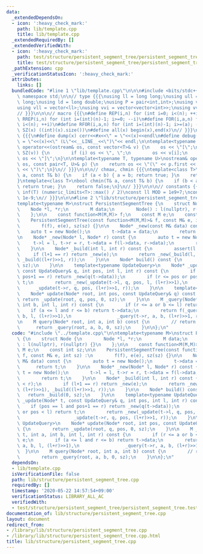 ```yaml
---
data:
  _extendedDependsOn:
  - icon: ':heavy_check_mark:'
    path: lib/template.cpp
    title: lib/template.cpp
  _extendedRequiredBy: []
  _extendedVerifiedWith:
  - icon: ':heavy_check_mark:'
    path: test/structure/persistent_segment_tree/persistent_segment_tree.test.cpp
    title: test/structure/persistent_segment_tree/persistent_segment_tree.test.cpp
  _pathExtension: cpp
  _verificationStatusIcon: ':heavy_check_mark:'
  attributes:
    links: []
  bundledCode: "#line 1 \"lib/template.cpp\"\n\n\n#include <bits/stdc++.h>\nusing\
    \ namespace std;\n\n// type {{{\nusing ll = long long;\nusing ull = unsigned long\
    \ long;\nusing ld = long double;\nusing P = pair<int,int>;\nusing vi = vector<int>;\n\
    using vll = vector<ll>;\nusing vvi = vector<vector<int>>;\nusing vvll = vector<vector<ll>>;\n\
    // }}}\n\n\n// macro {{{\n#define REP(i,n) for (int i=0; i<(n); ++i)\n#define\
    \ RREP(i,n) for (int i=(int)(n)-1; i>=0; --i)\n#define FOR(i,a,n) for (int i=(a);\
    \ i<(n); ++i)\n#define RFOR(i,a,n) for (int i=(int)(n)-1; i>=(a); --i)\n\n#define\
    \ SZ(x) ((int)(x).size())\n#define all(x) begin(x),end(x)\n// }}}\n\n\n// debug\
    \ {{{\n#define dump(x) cerr<<#x<<\" = \"<<(x)<<endl\n#define debug(x) cerr<<#x<<\"\
    \ = \"<<(x)<<\" (L\"<<__LINE__<<\")\"<< endl;\n\ntemplate<typename T>\nostream&\
    \ operator<<(ostream& os, const vector<T>& v) {\n    os << \"[\";\n    REP (i,\
    \ SZ(v)) {\n        if (i) os << \", \";\n        os << v[i];\n    }\n    return\
    \ os << \"]\";\n}\n\ntemplate<typename T, typename U>\nostream& operator<<(ostream&\
    \ os, const pair<T, U>& p) {\n    return os << \"(\" << p.first << \" \" << p.second\
    \ << \")\";\n}\n// }}}\n\n\n// chmax, chmin {{{\ntemplate<class T>\nbool chmax(T&\
    \ a, const T& b) {\n    if (a < b) { a = b; return true; }\n    return false;\n\
    }\ntemplate<class T>\nbool chmin(T& a, const T& b) {\n    if (b < a) { a = b;\
    \ return true; }\n    return false;\n}\n// }}}\n\n\n// constants {{{\n#define\
    \ inf(T) (numeric_limits<T>::max() / 2)\nconst ll MOD = 1e9+7;\nconst ld EPS =\
    \ 1e-9;\n// }}}\n\n\n#line 2 \"lib/structure/persistent_segment_tree.cpp\"\n\n\
    template<typename M>\nstruct PersistentSegmentTree {\n    struct Node {\n    \
    \    Node *l, *r;\n        M data;\n        Node() : l(nullptr), r(nullptr) {}\n\
    \    };\n\n    const function<M(M,M)> f;\n    const M e;\n    const int sz;\n\n\
    \    PersistentSegmentTree(const function<M(M,M)>& f, const M& e, int sz) :\n\
    \        f(f), e(e), sz(sz) {}\n\n    Node* _new(const M& data) const {\n    \
    \    auto t = new Node();\n        t->data = data;\n        return t;\n    }\n\
    \n    Node* _new(Node* l, Node* r) const {\n        auto t = new Node();\n   \
    \     t->l = l, t->r = r, t->data = f(l->data, r->data);\n        return t;\n\
    \    }\n\n    Node* _build(int l, int r) const {\n        assert(l < r);\n   \
    \     if (l+1 == r) return _new(e);\n        return _new(_build(l, (l+r)>>1),\
    \ _build((l+r)>>1, r));\n    }\n\n    Node* build() const {\n        return _build(0,\
    \ sz);\n    }\n\n    template<typename UpdateQuery>\n    Node* _update(Node* t,\
    \ const UpdateQuery& q, int pos, int l, int r) const {\n        if (pos == l and\
    \ pos+1 == r) return _new(q(t->data));\n        if (r <= pos or pos < l) return\
    \ t;\n        return _new(_update(t->l, q, pos, l, (l+r)>>1),\n              \
    \      _update(t->r, q, pos, (l+r)>>1, r));\n    }\n\n    template<typename UpdateQuery>\n\
    \    Node* update(Node* root, int pos, const UpdateQuery& q) const {\n       \
    \ return _update(root, q, pos, 0, sz);\n    }\n\n    M _query(Node* t, int a,\
    \ int b, int l, int r) const {\n        if (r <= a or b <= l) return e;\n    \
    \    if (a <= l and r <= b) return t->data;\n        return f(_query(t->l, a,\
    \ b, l, (l+r)>>1),\n                 _query(t->r, a, b, (l+r)>>1, r));\n    }\n\
    \n    M query(Node* root, int a, int b) const {\n        // return f[a,b)\n  \
    \      return _query(root, a, b, 0, sz);\n    }\n\n};\n"
  code: "#include \"../template.cpp\"\n\ntemplate<typename M>\nstruct PersistentSegmentTree\
    \ {\n    struct Node {\n        Node *l, *r;\n        M data;\n        Node()\
    \ : l(nullptr), r(nullptr) {}\n    };\n\n    const function<M(M,M)> f;\n    const\
    \ M e;\n    const int sz;\n\n    PersistentSegmentTree(const function<M(M,M)>&\
    \ f, const M& e, int sz) :\n        f(f), e(e), sz(sz) {}\n\n    Node* _new(const\
    \ M& data) const {\n        auto t = new Node();\n        t->data = data;\n  \
    \      return t;\n    }\n\n    Node* _new(Node* l, Node* r) const {\n        auto\
    \ t = new Node();\n        t->l = l, t->r = r, t->data = f(l->data, r->data);\n\
    \        return t;\n    }\n\n    Node* _build(int l, int r) const {\n        assert(l\
    \ < r);\n        if (l+1 == r) return _new(e);\n        return _new(_build(l,\
    \ (l+r)>>1), _build((l+r)>>1, r));\n    }\n\n    Node* build() const {\n     \
    \   return _build(0, sz);\n    }\n\n    template<typename UpdateQuery>\n    Node*\
    \ _update(Node* t, const UpdateQuery& q, int pos, int l, int r) const {\n    \
    \    if (pos == l and pos+1 == r) return _new(q(t->data));\n        if (r <= pos\
    \ or pos < l) return t;\n        return _new(_update(t->l, q, pos, l, (l+r)>>1),\n\
    \                    _update(t->r, q, pos, (l+r)>>1, r));\n    }\n\n    template<typename\
    \ UpdateQuery>\n    Node* update(Node* root, int pos, const UpdateQuery& q) const\
    \ {\n        return _update(root, q, pos, 0, sz);\n    }\n\n    M _query(Node*\
    \ t, int a, int b, int l, int r) const {\n        if (r <= a or b <= l) return\
    \ e;\n        if (a <= l and r <= b) return t->data;\n        return f(_query(t->l,\
    \ a, b, l, (l+r)>>1),\n                 _query(t->r, a, b, (l+r)>>1, r));\n  \
    \  }\n\n    M query(Node* root, int a, int b) const {\n        // return f[a,b)\n\
    \        return _query(root, a, b, 0, sz);\n    }\n\n};\n"
  dependsOn:
  - lib/template.cpp
  isVerificationFile: false
  path: lib/structure/persistent_segment_tree.cpp
  requiredBy: []
  timestamp: '2020-05-22 14:57:54+09:00'
  verificationStatus: LIBRARY_ALL_AC
  verifiedWith:
  - test/structure/persistent_segment_tree/persistent_segment_tree.test.cpp
documentation_of: lib/structure/persistent_segment_tree.cpp
layout: document
redirect_from:
- /library/lib/structure/persistent_segment_tree.cpp
- /library/lib/structure/persistent_segment_tree.cpp.html
title: lib/structure/persistent_segment_tree.cpp
---
```

